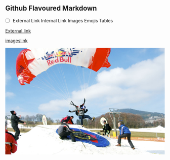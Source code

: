 ## Github Flavoured Markdown

- [ ] External Link 
Internal Link
Images
Emojis
Tables

[External link](https://help.github.com/en)

[imageslink](#Images)

![image1](redbull.jpg) 
